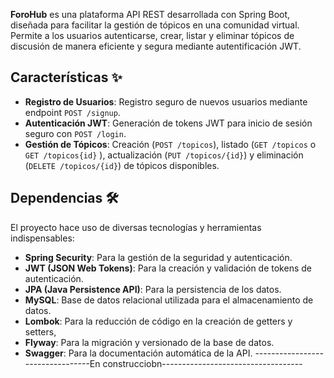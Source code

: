 **ForoHub** es una plataforma API REST desarrollada con Spring Boot, diseñada para facilitar la gestión de tópicos en una comunidad virtual. Permite a los usuarios autenticarse, crear, listar y eliminar tópicos de discusión de manera eficiente y segura mediante autentificación JWT.

## Características ✨

- **Registro de Usuarios**: Registro seguro de nuevos usuarios mediante endpoint `POST /signup`.
- **Autenticación JWT**: Generación de tokens JWT para inicio de sesión seguro con `POST /login`.
- **Gestión de Tópicos**: Creación (`POST /topicos`), listado (`GET /topicos` o `GET /topicos{id}` ), actualización (`PUT /topicos/{id}`) y eliminación (`DELETE /topicos/{id}`) de tópicos disponibles.

## Dependencias 🛠️

El proyecto hace uso de diversas tecnologías y herramientas indispensables:

- **Spring Security**: Para la gestión de la seguridad y autenticación.
- **JWT (JSON Web Tokens)**: Para la creación y validación de tokens de autenticación.
- **JPA (Java Persistence API)**: Para la persistencia de los datos.
- **MySQL**: Base de datos relacional utilizada para el almacenamiento de datos.
- **Lombok**: Para la reducción de código en la creación de getters y setters,
- **Flyway**: Para la migración y versionado de la base de datos.
- **Swagger**: Para la documentación automática de la API.
---------------------------------En construcciobn-----------------------------------
